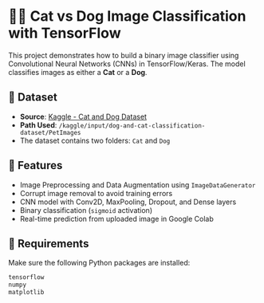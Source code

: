 # 🐶🐱 Cat vs Dog Image Classification with TensorFlow

This project demonstrates how to build a binary image classifier using Convolutional Neural Networks (CNNs) in TensorFlow/Keras. The model classifies images as either a **Cat** or a **Dog**.

## 📁 Dataset

- **Source**: [Kaggle - Cat and Dog Dataset](https://www.kaggle.com/datasets)
- **Path Used**: `/kaggle/input/dog-and-cat-classification-dataset/PetImages`
- The dataset contains two folders: `Cat` and `Dog`

## 📌 Features

- Image Preprocessing and Data Augmentation using `ImageDataGenerator`
- Corrupt image removal to avoid training errors
- CNN model with Conv2D, MaxPooling, Dropout, and Dense layers
- Binary classification (`sigmoid` activation)
- Real-time prediction from uploaded image in Google Colab

## 🧰 Requirements

Make sure the following Python packages are installed:

```bash
tensorflow
numpy
matplotlib
